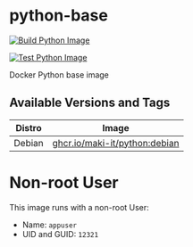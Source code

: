# python-base

[![Build Python Image](https://github.com/maki-it/python/actions/workflows/build-python-debian.yaml/badge.svg?branch=main)](https://github.com/maki-it/python/actions/workflows/build-python-debian.yaml)

[![Test Python Image](https://github.com/maki-it/python/actions/workflows/test-python-debian.yaml/badge.svg)](https://github.com/maki-it/python/actions/workflows/test-python-debian.yaml)

Docker Python base image

## Available Versions and Tags

| Distro 	| Image               	|
|--------	|--------------------	|
| Debian 	| [ghcr.io/maki-it/python:debian](https://github.com/maki-it/python/pkgs/container/python) 	|

# Non-root User
This image runs with a non-root User:
- Name: `appuser` 
- UID and GUID: `12321`
